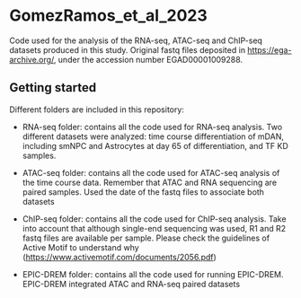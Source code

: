 # GomezRamos_et_al_2023

Code used for the analysis of the RNA-seq, ATAC-seq and ChIP-seq datasets produced in this study. Original fastq files deposited in https://ega-archive.org/, under the accession number EGAD00001009288.    

## Getting started

Different folders are included in this repository:

- RNA-seq folder: contains all the code used for RNA-seq analysis. Two different datasets were analyzed: time course differentiation of mDAN, including smNPC and Astrocytes at day 65 of differentiation, and TF KD samples. 

- ATAC-seq folder: contains all the code used for ATAC-seq analysis of the time course data. Remember that ATAC and RNA sequencing are paired samples. Used the date of the fastq files to associate both datasets

- ChIP-seq folder: contains all the code used for ChIP-seq analysis. Take into account that although single-end sequencing was used, R1 and R2 fastq files are available per sample. Please check the guidelines of Active Motif to understand why (https://www.activemotif.com/documents/2056.pdf) 

- EPIC-DREM folder: contains all the code used for running EPIC-DREM. EPIC-DREM integrated ATAC and RNA-seq paired datasets

